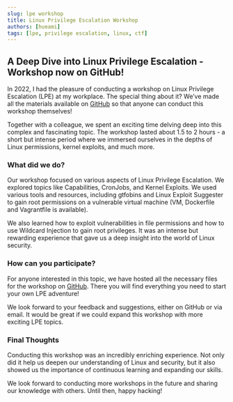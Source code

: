 ```yaml
---
slug: lpe workshop
title: Linux Privilege Escalation Workshop
authors: [hueami]
tags: [lpe, privilege escalation, linux, ctf]
---
```

## A Deep Dive into Linux Privilege Escalation - Workshop now on GitHub!
In 2022, I had the pleasure of conducting a workshop on Linux Privilege Escalation (LPE) at my workplace. The special thing about it? We’ve made all the materials available on [GitHub](https://github.com/hueami/lpe_workshop) so that anyone can conduct this workshop themselves!

Together with a colleague, we spent an exciting time delving deep into this complex and fascinating topic. The workshop lasted about 1.5 to 2 hours - a short but intense period where we immersed ourselves in the depths of Linux permissions, kernel exploits, and much more.

### What did we do?
Our workshop focused on various aspects of Linux Privilege Escalation. We explored topics like Capabilities, CronJobs, and Kernel Exploits. We used various tools and resources, including gtfobins and Linux Exploit Suggester to gain root permissions on a vulnerable virtual machine (VM, Dockerfile and Vagrantfile is available).

We also learned how to exploit vulnerabilities in file permissions and how to use Wildcard Injection to gain root privileges. It was an intense but rewarding experience that gave us a deep insight into the world of Linux security.

### How can you participate?
For anyone interested in this topic, we have hosted all the necessary files for the workshop on [GitHub](https://github.com/hueami/lpe_workshop). There you will find everything you need to start your own LPE adventure!

We look forward to your feedback and suggestions, either on GitHub or via email. It would be great if we could expand this workshop with more exciting LPE topics.

### Final Thoughts
Conducting this workshop was an incredibly enriching experience. Not only did it help us deepen our understanding of Linux and security, but it also showed us the importance of continuous learning and expanding our skills.

We look forward to conducting more workshops in the future and sharing our knowledge with others. Until then, happy hacking!